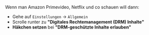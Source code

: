 Wenn man Amazon Primevideo, Netflix und co schauen will dann:

- Gehe auf `Einstellungen` → `Allgemein`
- Scrolle runter zu **"Digitales Rechtemanagement (DRM) Inhalte"**
- **Häkchen setzen** bei **"DRM-geschützte Inhalte erlauben"**
